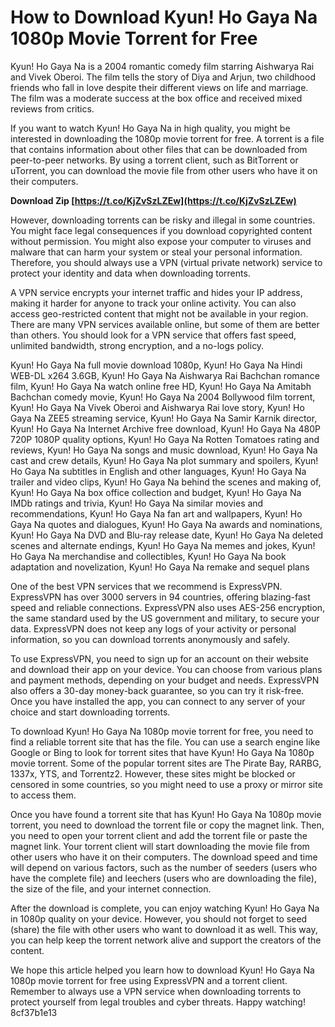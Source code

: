 # How to Download Kyun! Ho Gaya Na 1080p Movie Torrent for Free
 
Kyun! Ho Gaya Na is a 2004 romantic comedy film starring Aishwarya Rai and Vivek Oberoi. The film tells the story of Diya and Arjun, two childhood friends who fall in love despite their different views on life and marriage. The film was a moderate success at the box office and received mixed reviews from critics.
 
If you want to watch Kyun! Ho Gaya Na in high quality, you might be interested in downloading the 1080p movie torrent for free. A torrent is a file that contains information about other files that can be downloaded from peer-to-peer networks. By using a torrent client, such as BitTorrent or uTorrent, you can download the movie file from other users who have it on their computers.
 
**Download Zip  [https://t.co/KjZvSzLZEw](https://t.co/KjZvSzLZEw)**


 
However, downloading torrents can be risky and illegal in some countries. You might face legal consequences if you download copyrighted content without permission. You might also expose your computer to viruses and malware that can harm your system or steal your personal information. Therefore, you should always use a VPN (virtual private network) service to protect your identity and data when downloading torrents.
 
A VPN service encrypts your internet traffic and hides your IP address, making it harder for anyone to track your online activity. You can also access geo-restricted content that might not be available in your region. There are many VPN services available online, but some of them are better than others. You should look for a VPN service that offers fast speed, unlimited bandwidth, strong encryption, and a no-logs policy.
 
Kyun! Ho Gaya Na full movie download 1080p,  Kyun! Ho Gaya Na Hindi WEB-DL x264 3.6GB,  Kyun! Ho Gaya Na Aishwarya Rai Bachchan romance film,  Kyun! Ho Gaya Na watch online free HD,  Kyun! Ho Gaya Na Amitabh Bachchan comedy movie,  Kyun! Ho Gaya Na 2004 Bollywood film torrent,  Kyun! Ho Gaya Na Vivek Oberoi and Aishwarya Rai love story,  Kyun! Ho Gaya Na ZEE5 streaming service,  Kyun! Ho Gaya Na Samir Karnik director,  Kyun! Ho Gaya Na Internet Archive free download,  Kyun! Ho Gaya Na 480P 720P 1080P quality options,  Kyun! Ho Gaya Na Rotten Tomatoes rating and reviews,  Kyun! Ho Gaya Na songs and music download,  Kyun! Ho Gaya Na cast and crew details,  Kyun! Ho Gaya Na plot summary and spoilers,  Kyun! Ho Gaya Na subtitles in English and other languages,  Kyun! Ho Gaya Na trailer and video clips,  Kyun! Ho Gaya Na behind the scenes and making of,  Kyun! Ho Gaya Na box office collection and budget,  Kyun! Ho Gaya Na IMDb ratings and trivia,  Kyun! Ho Gaya Na similar movies and recommendations,  Kyun! Ho Gaya Na fan art and wallpapers,  Kyun! Ho Gaya Na quotes and dialogues,  Kyun! Ho Gaya Na awards and nominations,  Kyun! Ho Gaya Na DVD and Blu-ray release date,  Kyun! Ho Gaya Na deleted scenes and alternate endings,  Kyun! Ho Gaya Na memes and jokes,  Kyun! Ho Gaya Na merchandise and collectibles,  Kyun! Ho Gaya Na book adaptation and novelization,  Kyun! Ho Gaya Na remake and sequel plans
 
One of the best VPN services that we recommend is ExpressVPN. ExpressVPN has over 3000 servers in 94 countries, offering blazing-fast speed and reliable connections. ExpressVPN also uses AES-256 encryption, the same standard used by the US government and military, to secure your data. ExpressVPN does not keep any logs of your activity or personal information, so you can download torrents anonymously and safely.
 
To use ExpressVPN, you need to sign up for an account on their website and download their app on your device. You can choose from various plans and payment methods, depending on your budget and needs. ExpressVPN also offers a 30-day money-back guarantee, so you can try it risk-free. Once you have installed the app, you can connect to any server of your choice and start downloading torrents.
 
To download Kyun! Ho Gaya Na 1080p movie torrent for free, you need to find a reliable torrent site that has the file. You can use a search engine like Google or Bing to look for torrent sites that have Kyun! Ho Gaya Na 1080p movie torrent. Some of the popular torrent sites are The Pirate Bay, RARBG, 1337x, YTS, and Torrentz2. However, these sites might be blocked or censored in some countries, so you might need to use a proxy or mirror site to access them.
 
Once you have found a torrent site that has Kyun! Ho Gaya Na 1080p movie torrent, you need to download the torrent file or copy the magnet link. Then, you need to open your torrent client and add the torrent file or paste the magnet link. Your torrent client will start downloading the movie file from other users who have it on their computers. The download speed and time will depend on various factors, such as the number of seeders (users who have the complete file) and leechers (users who are downloading the file), the size of the file, and your internet connection.
 
After the download is complete, you can enjoy watching Kyun! Ho Gaya Na in 1080p quality on your device. However, you should not forget to seed (share) the file with other users who want to download it as well. This way, you can help keep the torrent network alive and support the creators of the content.
 
We hope this article helped you learn how to download Kyun! Ho Gaya Na 1080p movie torrent for free using ExpressVPN and a torrent client. Remember to always use a VPN service when downloading torrents to protect yourself from legal troubles and cyber threats. Happy watching!
 8cf37b1e13
 
